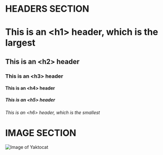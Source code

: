 # HEADERS SECTION
# This is an \<h1> header, which is the largest
## This is an \<h2> header
### This is an \<h3> header
#### This is an \<h4> header
##### This is an \<h5> header
###### This is an \<h6> header, which is the smallest

# IMAGE SECTION
![Image of Yaktocat](https://octodex.github.com/images/yaktocat.png)
